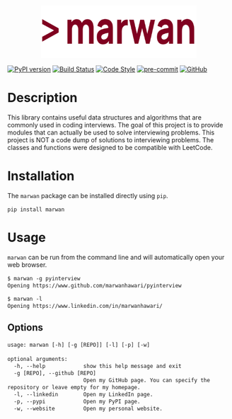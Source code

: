 <p align="center">
  <img width=70% height=auto src="https://github.com/marwanhawari/marwan/blob/main/docs/marwan_logo.png" alt="marwan logo"/>
</p>

[![PyPI version](https://badge.fury.io/py/marwan.svg)](https://badge.fury.io/py/marwan)
[![Build Status](https://github.com/marwanhawari/marwan/actions/workflows/build.yml/badge.svg)](https://github.com/marwanhawari/marwan/actions)
[![Code Style](https://img.shields.io/badge/code%20style-black-000000.svg)](https://github.com/psf/black)
[![pre-commit](https://img.shields.io/badge/pre--commit-enabled-brightgreen?logo=pre-commit&logoColor=white)](https://github.com/pre-commit/pre-commit)
[![GitHub](https://img.shields.io/github/license/marwanhawari/marwan?color=blue)](LICENSE)

# Description
This library contains useful data structures and algorithms that are commonly used in coding interviews. The goal of this project is to provide modules that can actually be used to solve interviewing problems. This project is NOT a code dump of solutions to interviewing problems. The classes and functions were designed to be compatible with LeetCode.

# Installation
The `marwan` package can be installed directly using `pip`.
```
pip install marwan
```

# Usage
`marwan` can be run from the command line and will automatically open your web browser.

```
$ marwan -g pyinterview
Opening https://www.github.com/marwanhawari/pyinterview
```

```
$ marwan -l
Opening https://www.linkedin.com/in/marwanhawari/
```

## Options
```
usage: marwan [-h] [-g [REPO]] [-l] [-p] [-w]

optional arguments:
  -h, --help            show this help message and exit
  -g [REPO], --github [REPO]
                        Open my GitHub page. You can specify the repository or leave empty for my homepage.
  -l, --linkedin        Open my LinkedIn page.
  -p, --pypi            Open my PyPI page.
  -w, --website         Open my personal website.
```

